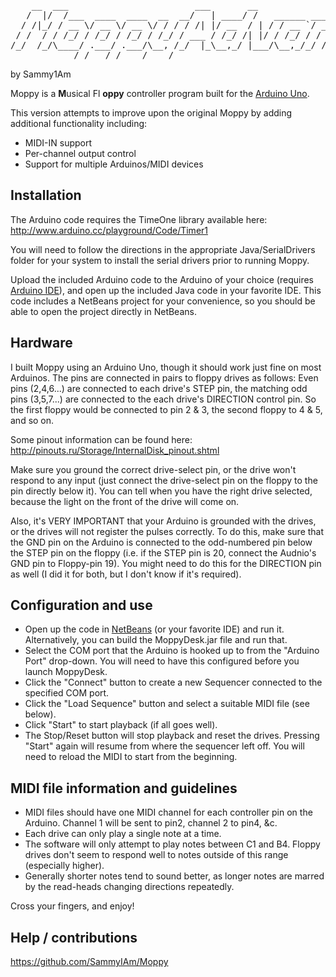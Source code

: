 <pre>
    __  ___                        ___       __                                __
   /  |/  /___  ____  ____  __  __/   | ____/ /   ______ _____  ________  ____/ /
  / /|_/ / __ \/ __ \/ __ \/ / / / /| |/ __  / | / / __ `/ __ \/ ___/ _ \/ __  / 
 / /  / / /_/ / /_/ / /_/ / /_/ / ___ / /_/ /| |/ / /_/ / / / / /__/  __/ /_/ /  
/_/  /_/\____/ .___/ .___/\__, /_/  |_\__,_/ |___/\__,_/_/ /_/\___/\___/\__,_/   
            /_/   /_/    /____/      
</pre>

by Sammy1Am

Moppy is a **M**usical Fl **oppy** controller program built for the [Arduino Uno](http://arduino.cc/en/Main/ArduinoBoardUno).

This version attempts to improve upon the original Moppy by adding additional functionality including:

- MIDI-IN support
- Per-channel output control
- Support for multiple Arduinos/MIDI devices

Installation
------------
The Arduino code requires the TimeOne library available here: http://www.arduino.cc/playground/Code/Timer1


You will need to follow the directions in the appropriate Java/SerialDrivers folder for your system to install the serial drivers prior to running Moppy.


Upload the included Arduino code to the Arduino of your choice (requires [Arduino IDE](http://arduino.cc/en/Main/Software)), and open up the included Java code in your favorite IDE.  This code includes a NetBeans project for your convenience, so you should be able to open the project directly in NetBeans.

Hardware
--------
I built Moppy using an Arduino Uno, though it should work just fine on most Arduinos.  The pins are connected in pairs to floppy drives as follows: Even pins (2,4,6...) are connected to each drive's STEP pin, the matching odd pins (3,5,7...) are connected to the each drive's DIRECTION control pin.  So the first floppy would be connected to pin 2 & 3, the second floppy to 4 & 5, and so on.


Some pinout information can be found here: http://pinouts.ru/Storage/InternalDisk_pinout.shtml


Make sure you ground the correct drive-select pin, or the drive won't respond to any input (just connect the drive-select pin on the floppy to the pin directly below it).  You can tell when you have the right drive selected, because the light on the front of the drive will come on.  


Also, it's VERY IMPORTANT that your Arduino is grounded with the drives, or the drives will not register the pulses correctly.  To do this, make sure that the GND pin on the Arduino is connected to the odd-numbered pin below the STEP pin on the floppy (i.e. if the STEP pin is 20, connect the Audnio's GND pin to Floppy-pin 19).  You might need to do this for the DIRECTION pin as well (I did it for both, but I don't know if it's required).

Configuration and use
---------------------
- Open up the code in [NetBeans](http://netbeans.org) (or your favorite IDE) and run it.  Alternatively, you can build the MoppyDesk.jar file and run that.
- Select the COM port that the Arduino is hooked up to from the "Arduino Port" drop-down.  You will need to have this configured before you launch MoppyDesk.
- Click the "Connect" button to create a new Sequencer connected to the specified COM port.
- Click the "Load Sequence" button and select a suitable MIDI file (see below).
- Click "Start" to start playback (if all goes well).  
- The Stop/Reset button will stop playback and reset the drives.  Pressing "Start" again will resume from where the sequencer left off.  You will need to reload the MIDI to start from the beginning.

MIDI file information and guidelines
------------------------------------
- MIDI files should have one MIDI channel for each controller pin on the Arduino.  Channel 1 will be sent to pin2, channel 2 to pin4, &c.
- Each drive can only play a single note at a time.
- The software will only attempt to play notes between C1 and B4.  Floppy drives don't seem to respond well to notes outside of this range (especially higher).
- Generally shorter notes tend to sound better, as longer notes are marred by the read-heads changing directions repeatedly.

Cross your fingers, and enjoy!

Help / contributions
--------------------
https://github.com/SammyIAm/Moppy
